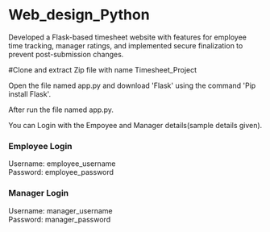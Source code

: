 # Web_design_Python
Developed a Flask-based timesheet website with features for employee time tracking, manager ratings, and implemented secure finalization to prevent post-submission changes.


#Clone and extract Zip file with name Timesheet_Project


Open the file named app.py and download 'Flask' using the command 'Pip install Flask'. 

After run the file named app.py. 

You can Login with the Empoyee and Manager details(sample details given).

### Employee Login

Username: employee_username  
Password: employee_password

### Manager Login

Username: manager_username  
Password: manager_password



